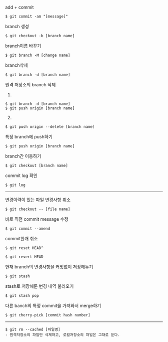 add + commit

```
$ git commit -am "[message]"
```



branch 생성

```
$ git checkout -b [branch name]
```



branch이름 바꾸기

```
$ git branch -M [change name]
```



branch삭제

```
$ git branch -d [branch name]
```



원격 저장소의 branch 삭제

1.

```
$ git branch -d [branch name]
$ git push origin [branch name]
```

2.

```
$ git push origin --delete [branch name]
```



특정 branch에 push하기

```
$ git push origin [branch name]
```



branch간 이동하기

```
$ git checkout [branch name]
```



commit log 확인

```
$ git log
```



<hr>

변경이력이 있는 파일 변경사항 취소

```
$ git checkout -- [file name]
```



바로 직전 commit message 수정

```
$ git commit --amend
```



commit한개 취소

```
$ git reset HEAD^

$ git revert HEAD
```



현재 branch의 변경사항을 커밋없이 저장해두기

```
$ git stash
```



stash로 저장해둔 변경 내역 불러오기

```
$ git stash pop
```



다른 banch의 특정 commit을 가져와서 merge하기

```
$ git cherry-pick [commit hash number]
```

<hr>


```
$ git rm --cached [파일명]
- 원격저장소의 파일만 삭제하고, 로컬저장소의 파일은 그대로 둔다.
```


